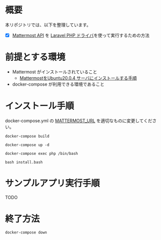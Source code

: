 # 概要
本リポジトリでは、以下を整理しています。

- [x] [Mattermost API](https://api.mattermost.com/) を [Laravel PHP ドライバ](https://github.com/gnello/laravel-mattermost-driver)を使って実行するための方法

# 前提とする環境

- Mattermost がインストールされていること
  - [MattermostをUbuntu20.0.4 サーバにインストールする手順](https://qiita.com/kanetugu2018/items/51cdab279d81ae06aa70)
- docker-compose が利用できる環境であること


# インストール手順

docker-compose.yml の [MATTERMOST_URL](https://github.com/tmori/tutorial_mattermost/blob/a1918b7ccb10a9f3338ac2e5a48a9e0e09705064/docker-compose.yml#L10) を適切なものに変更してください。


```
docker-compose build
```

```
docker-compose up -d
```

```
docker-compose exec php /bin/bash
```

```
bash install.bash
```

# サンプルアプリ実行手順

TODO

# 終了方法

```
docker-compose down
```

